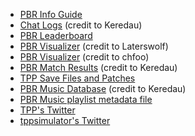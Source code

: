 * [PBR Info Guide](https://docs.google.com/spreadsheets/d/1Y37Yl348uS8cV3bhdxOHB2MbECcEP4SKUejgXrkl1ZU)
* [Chat Logs](https://tpp.chat/) (credit to Keredau)
* [PBR Leaderboard](https://twitchplayspokemon.tv/leaderboard)
* [PBR Visualizer](https://wolfcal.pythonanywhere.com/vis/) (credit to Laterswolf)
* [PBR Visualizer](http://chfoo.github.io/fogchamp/) (credit to chfoo)
* [PBR Match Results](https://twitchplaysleaderboard.info/pbr/) (credit to Keredau)
* [TPP Save Files and Patches](https://github.com/TwitchPlaysPokemon/tpp-streamdocs/tree/master/saves)
* [PBR Music Database](https://twitchplaysleaderboard.info/pbr/songs/) (credit to Keredau) 
* [PBR Music playlist metadata file](https://paste.ee/r/TBxsY)
* [TPP's Twitter](https://twitter.com/Twitch_Plays/)
* [tppsimulator's Twitter](https://twitter.com/tppsimulator)